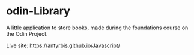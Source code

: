 # odin-Library

A little application to store books, made during the foundations course on the Odin Project.

Live site: https://antyrbis.github.io/Javascript/
